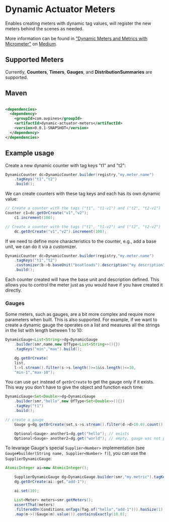 # Dynamic Actuator Meters

Enables creating meters with dynamic tag values, will register the new meters behind the scenes as
needed.

More information can be found
in ["Dynamic Meters and Metrics with Micrometer"](https://medium.com/@aviadpines/e7e16ce52371)
on [Medium](https://medium.com/@aviadpines/e7e16ce52371).

## Supported Meters

Currently, **Counters**, **Timers**, **Gauges**, and **DistributionSummaries** are supported.

## Maven

```xml

<dependencies>
  <dependency>
    <groupId>com.avpines</groupId>
    <artifactId>dynamic-actuator-meters</artifactId>
    <version>0.0.1-SNAPSHOT</version>
  </dependency>
</dependencies>
```

## Example usage

Create a new dynamic counter with tag keys "t1" and "t2":

```java
DynamicCounter dc=DynamicCounter.builder(registry,"my.meter.name")
    .tagKeys("t1","t2")
    .build();
```

We can create counters with these tag keys and each has its own dynamic value:

```java
// Create a counter with the tags ("t1", "t1-v1") and ("t2", "t2-v1")
Counter c1=dc.getOrCreate("v1","v2");
    c1.increment(100);

// Create a counter with the tags ("t1", "t1-v2") and ("t2", "t2-v2")
    dc.getOrCreate("v1","v2").increment(100);
```

If we need to define more characteristics to the counter, e.g., add a base unit, we can do it via a
customizer.

```java
DynamicCounter dc=DynamicCounter.builder(registry,"my.meter.name")
    .tagKeys("t1","t2")
    .customizer(b->b.baseUnit("boatloads").description("my description"))
    .build();
```

Each counter created will have the base unit and description defined. This allows you to control the
meter just as you would have if you have created it directly.

### Gauges

Some meters, such as gauges, are a bit more complex and require more parameters when built. This is
also supported. For example, if we want to create a dynamic gauge the operates on a list and
measures all the strings in the list with length between 1 to 10:

```java
DynamicGauge<List<String>>dg=DynamicGauge
    .builder(smr,name,new OfType<List<String>>(){})
    .tagKeys("min","max").build();

    dg.getOrCreate(
    list,
    l->l.stream().filter(s->s.length()>=1&&s.length()<=10,
    "min-1","max-10");
```

You can use `get` instead of `getOrCreate` to get the gauge only if it exists. This way you don't
have to give the object and function each time:

```java
DynamicGauge<Set<Double>>dg=DynamicGauge
    .builder(smr,"hello",new OfType<Set<Double>>(){})
    .tagKey("t1")
    .build();

// create a gauge
    Gauge g=dg.getOrCreate(set,s->s.stream().filter(d->d>10.0).count(),"hello");

    Optional<Gauge> another1=dg.get("hello"); // exists
    Optional<Gauge> another2=dg.get("world"); // empty, gauge was not previosuly created.
```

To levarage Gauge's special `Supplier<Number>` implementation (see
`Gauge#builder(String name, Supplier<Number> f)`), you can use the `SupplierDynamicGauge`:

```java
AtomicInteger ai=new AtomicInteger();

    SupplierDynamicGauge dg=DynamicGauge.builder(smr,"my.metric").tagKeys("hello").build();
    dg.getOrCreate(ai::get,"add-1");

    ai.set(10);

    List<Meter> meters=smr.getMeters();
    assertThat(meters)
    .filteredOn(Conditions.onTags(Tag.of("hello","add-1"))).hasSize(1)
    .map(m->((Gauge)m).value()).containsExactly(10.0);
```